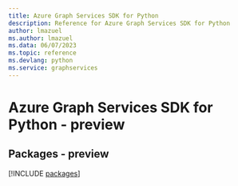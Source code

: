 ```yaml
---
title: Azure Graph Services SDK for Python
description: Reference for Azure Graph Services SDK for Python
author: lmazuel
ms.author: lmazuel
ms.data: 06/07/2023
ms.topic: reference
ms.devlang: python
ms.service: graphservices
---
```

# Azure Graph Services SDK for Python - preview
## Packages - preview
[!INCLUDE [packages](graph-services-index.md)]